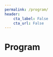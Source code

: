 ```yaml
---
permalink: /program/
header:
    cta_label: False
    cta_url: False
---
```


<span></span>

# Program
